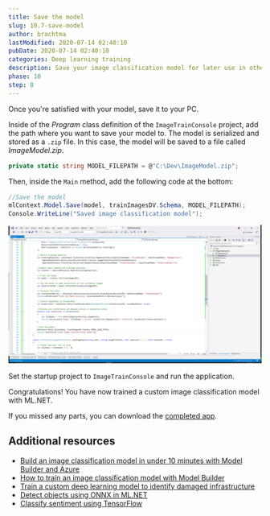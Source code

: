 ```yaml
---
title: Save the model
slug: 10.7-save-model
author: brachtma
lastModified: 2020-07-14 02:40:10
pubDate: 2020-07-14 02:40:10
categories: Deep learning training
description: Save your image classification model for later use in other applications (desktop, mobile, web).
phase: 10
step: 8
---
```


Once you're satisfied with your model, save it to your PC.

Inside of the *Program* class definition of the `ImageTrainConsole` project, add the path where you want to save your model to. The model is serialized and stored as a `.zip` file. In this case, the model will be saved to a file called *ImageModel.zip*.

```csharp
private static string MODEL_FILEPATH = @"C:\Dev\ImageModel.zip";
```

Then, inside the `Main` method, add the following code at the bottom:

```csharp
//Save the model
mlContext.Model.Save(model, trainImagesDV.Schema, MODEL_FILEPATH);
Console.WriteLine("Saved image classification model");
```

![Save image classification model](./media/dl-save-model.png)

Set the startup project to `ImageTrainConsole` and run the application.

Congratulations! You have now trained a custom image classification model with ML.NET.

If you missed any parts, you can download the [completed app](https://github.com/luisquintanilla/mlnet-workshop-guide/archive/10.0.zip).

## Additional resources

- [Build an image classification model in under 10 minutes with Model Builder and Azure](https://www.youtube.com/watch?v=G_ZJZdKLNMc&)
- [How to train an image classification model with Model Builder](https://devblogs.microsoft.com/dotnet/train-image-classification-model-azure-mlnet-model-builder/)
- [Train a custom deep learning model to identify damaged infrastructure](https://docs.microsoft.com/dotnet/machine-learning/tutorials/image-classification-api-transfer-learning)
- [Detect objects using ONNX in ML.NET](https://docs.microsoft.com/dotnet/machine-learning/tutorials/object-detection-onnx)
- [Classify sentiment using TensorFlow](https://docs.microsoft.com/dotnet/machine-learning/tutorials/text-classification-tf)